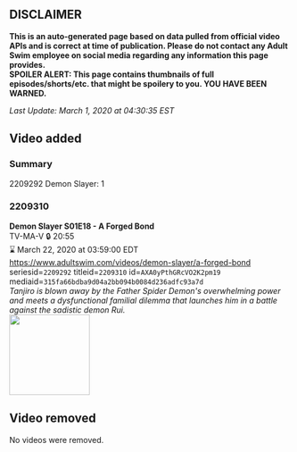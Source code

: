 ## DISCLAIMER
**This is an auto-generated page based on data pulled from official video APIs and is correct at time of publication. Please do not contact any Adult Swim employee on social media regarding any information this page provides.**  
**SPOILER ALERT: This page contains thumbnails of full episodes/shorts/etc. that might be spoilery to you. YOU HAVE BEEN WARNED.**  

_Last Update: March 1, 2020 at 04:30:35 EST_
## Video added
### Summary
2209292 Demon Slayer: 1  
### 2209310
**Demon Slayer S01E18 - A Forged Bond**  
TV-MA-V 🔒 20:55  
⌛ March 22, 2020 at 03:59:00 EDT  
https://www.adultswim.com/videos/demon-slayer/a-forged-bond  
seriesid=`2209292` titleid=`2209310` id=`AXA0yPthGRcVO2K2pm19` mediaid=`315fa66bdba9d04a2bb094b0084d236adfc93a7d`  
_Tanjiro is blown away by the Father Spider Demon's overwhelming power and meets a dysfunctional familial dilemma that launches him in a battle against the sadistic demon Rui._  
<a href="https://media.cdn.adultswim.com/uploads/20200211/thumbnails/2_20211105477-DemonSlayer_018.jpg"><img src="https://media.cdn.adultswim.com/uploads/20200211/thumbnails/2_20211105477-DemonSlayer_018.jpg" height="144px" /></a>
## Video removed
No videos were removed.  
